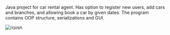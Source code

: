 Java project for car rental agent.
Has option to register new users, add cars and branches, and allowing book a car by given dates.
The program contains OOP structure, serializations and GUI.

![תמונה](https://user-images.githubusercontent.com/102809424/183258961-de3ff55b-8f3b-4fad-bd2d-766ff8167c1d.png)

